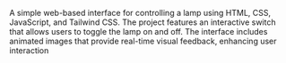 A simple web-based interface for controlling a lamp using HTML, CSS, JavaScript, and Tailwind CSS. The project features an interactive switch that allows users to toggle the lamp on and off. The interface includes animated images that provide real-time visual feedback, enhancing user interaction

